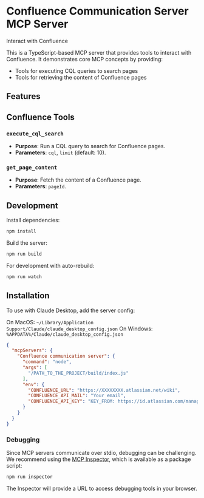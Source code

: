 # Confluence Communication Server MCP Server

Interact with Confluence

This is a TypeScript-based MCP server that provides tools to interact with Confluence. It demonstrates core MCP concepts by providing:

- Tools for executing CQL queries to search pages
- Tools for retrieving the content of Confluence pages

## Features

## Confluence Tools

### `execute_cql_search`
- **Purpose**: Run a CQL query to search for Confluence pages.
- **Parameters**: `cql`, `limit` (default: 10).

### `get_page_content`
- **Purpose**: Fetch the content of a Confluence page.
- **Parameters**: `pageId`.

## Development

Install dependencies:
```bash
npm install
```

Build the server:
```bash
npm run build
```

For development with auto-rebuild:
```bash
npm run watch
```

## Installation

To use with Claude Desktop, add the server config:

On MacOS: `~/Library/Application Support/Claude/claude_desktop_config.json`
On Windows: `%APPDATA%/Claude/claude_desktop_config.json`

```json
{
  "mcpServers": {
    "Confluence communication server": {
      "command": "node",
      "args": [
        "/PATH_TO_THE_PROJECT/build/index.js"
      ],
      "env": {
        "CONFLUENCE_URL": "https://XXXXXXXX.atlassian.net/wiki",
        "CONFLUENCE_API_MAIL": "Your email",
        "CONFLUENCE_API_KEY": "KEY_FROM: https://id.atlassian.com/manage-profile/security/api-tokens"
      }
    }
  }
}
```

### Debugging

Since MCP servers communicate over stdio, debugging can be challenging. We recommend using the [MCP Inspector](https://github.com/modelcontextprotocol/inspector), which is available as a package script:

```bash
npm run inspector
```

The Inspector will provide a URL to access debugging tools in your browser.
